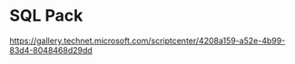 # SQL Pack

https://gallery.technet.microsoft.com/scriptcenter/4208a159-a52e-4b99-83d4-8048468d29dd
